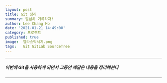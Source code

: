 ```yaml
---
layout: post
title: Git 정리
summary: 열심히 기록하자!
author: Lee Chang Ho
date: '2021-01-21 14:49:00'
category: 프로젝트
published: true
image:  엘라스틱서치.png
tags:   Git GitLab SourceTree
---
```


 ---
##### 이번에 Git을 사용하게 되면서 그동안 깨달은 내용을 정리해본다
 ---


<!--stackedit_data:
eyJoaXN0b3J5IjpbNjk2NTcyNTFdfQ==
-->